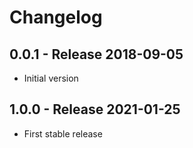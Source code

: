 Changelog
=========

0.0.1 - Release 2018-09-05
--------------------------

* Initial version

1.0.0 - Release 2021-01-25
--------------------------

* First stable release
